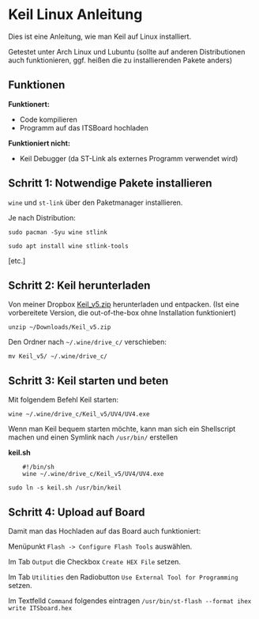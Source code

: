 # Keil Linux Anleitung

Dies ist eine Anleitung, wie man Keil auf Linux installiert.

Getestet unter Arch Linux und Lubuntu
(sollte auf anderen Distributionen auch funktionieren, ggf.
heißen die zu installierenden Pakete anders)

## Funktionen

**Funktionert:**

- Code kompilieren
- Programm auf das ITSBoard hochladen

**Funktioniert nicht:**

- Keil Debugger (da ST-Link als externes Programm verwendet wird)

## Schritt 1: Notwendige Pakete installieren

`wine` und `st-link` über den Paketmanager installieren.

Je nach Distribution:

`sudo pacman -Syu wine stlink`

`sudo apt install wine stlink-tools`

[etc.]

## Schritt 2: Keil herunterladen

Von meiner Dropbox [Keil_v5.zip](https://www.dropbox.com/s/ditsd04i56gsmvq/Keil_v5.zip?dl=1) herunterladen und entpacken. (Ist eine vorbereitete Version, die out-of-the-box ohne Installation funktioniert)

`unzip ~/Downloads/Keil_v5.zip`

Den Ordner nach `~/.wine/drive_c/` verschieben:

`mv Keil_v5/ ~/.wine/drive_c/`

## Schritt 3: Keil starten und beten

Mit folgendem Befehl Keil starten:

`wine ~/.wine/drive_c/Keil_v5/UV4/UV4.exe`

Wenn man Keil bequem starten möchte, kann man sich ein Shellscript machen
und einen Symlink nach `/usr/bin/` erstellen

**keil.sh**

```
    #!/bin/sh
    wine ~/.wine/drive_c/Keil_v5/UV4/UV4.exe
```

`sudo ln -s keil.sh /usr/bin/keil`

## Schritt 4: Upload auf Board

Damit man das Hochladen auf das Board auch funktioniert:

Menüpunkt `Flash -> Configure Flash Tools` auswählen.

Im Tab `Output` die Checkbox `Create HEX File` setzen.

Im Tab `Utilities` den Radiobutton `Use External Tool for Programming` setzen.

Im Textfelld `Command` folgendes eintragen `/usr/bin/st-flash --format ihex write ITSboard.hex`
